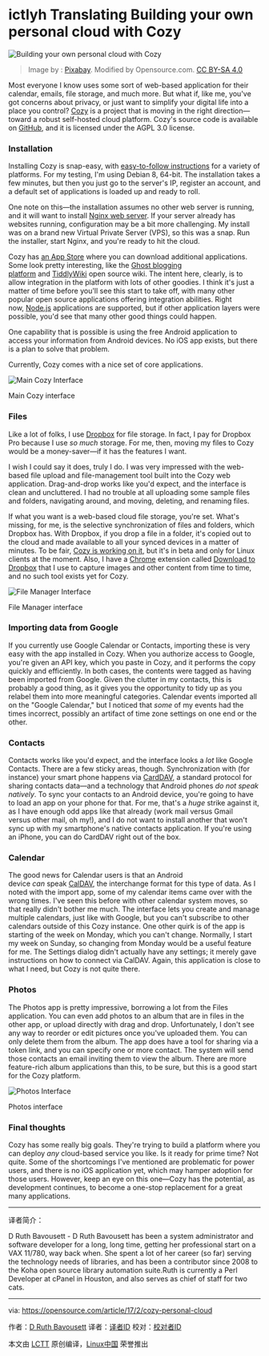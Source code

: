 ictlyh Translating
Building your own personal cloud with Cozy
============================================================

 ![Building your own personal cloud with Cozy](https://opensource.com/sites/default/files/styles/image-full-size/public/images/life/life_tree_clouds.png?itok=dSV0oTDS "Building your own personal cloud with Cozy") 
>Image by : [Pixabay][2]. Modified by Opensource.com. [CC BY-SA 4.0][3]

Most everyone I know uses some sort of web-based application for their calendar, emails, file storage, and much more. But what if, like me, you've got concerns about privacy, or just want to simplify your digital life into a place you control? [Cozy][4] is a project that is moving in the right direction—toward a robust self-hosted cloud platform. Cozy's source code is available on [GitHub][5], and it is licensed under the AGPL 3.0 license.

### Installation

Installing Cozy is snap-easy, with [easy-to-follow instructions][6] for a variety of platforms. For my testing, I'm using Debian 8, 64-bit. The installation takes a few minutes, but then you just go to the server's IP, register an account, and a default set of applications is loaded up and ready to roll.

One note on this—the installation assumes no other web server is running, and it will want to install [Nginx web server][7]. If your server already has websites running, configuration may be a bit more challenging. My install was on a brand new Virtual Private Server (VPS), so this was a snap. Run the installer, start Nginx, and you're ready to hit the cloud.

Cozy has [an App Store][8] where you can download additional applications. Some look pretty interesting, like the [Ghost blogging platform][9] and [TiddlyWiki][10] open source wiki. The intent here, clearly, is to allow integration in the platform with lots of other goodies. I think it's just a matter of time before you'll see this start to take off, with many other popular open source applications offering integration abilities. Right now, [Node.js][11] applications are supported, but if other application layers were possible, you'd see that many other good things could happen.

One capability that is possible is using the free Android application to access your information from Android devices. No iOS app exists, but there is a plan to solve that problem.

Currently, Cozy comes with a nice set of core applications.

 ![Main Cozy Interface](https://opensource.com/sites/default/files/main_cozy_interface.jpg "Main Cozy Interface") 

Main Cozy interface

### Files

Like a lot of folks, I use [Dropbox][12] for file storage. In fact, I pay for Dropbox Pro because I use _so much_ storage. For me, then, moving my files to Cozy would be a money-saver—if it has the features I want.

I wish I could say it does, truly I do. I was very impressed with the web-based file upload and file-management tool built into the Cozy web application. Drag-and-drop works like you'd expect, and the interface is clean and uncluttered. I had no trouble at all uploading some sample files and folders, navigating around, and moving, deleting, and renaming files.

If what you want is a web-based cloud file storage, you're set. What's missing, for me, is the selective synchronization of files and folders, which Dropbox has. With Dropbox, if you drop a file in a folder, it's copied out to the cloud and made available to all your synced devices in a matter of minutes. To be fair, [Cozy is working on it][13], but it's in beta and only for Linux clients at the moment. Also, I have a [Chrome][14] extension called [Download to Dropbox][15] that I use to capture images and other content from time to time, and no such tool exists yet for Cozy.

 ![File Manager Interface](https://opensource.com/sites/default/files/cozy_2.jpg "File Manager Interface") 

File Manager interface

### Importing data from Google

If you currently use Google Calendar or Contacts, importing these is very easy with the app installed in Cozy. When you authorize access to Google, you're given an API key, which you paste in Cozy, and it performs the copy quickly and efficiently. In both cases, the contents were tagged as having been imported from Google. Given the clutter in my contacts, this is probably a good thing, as it gives you the opportunity to tidy up as you relabel them into more meaningful categories. Calendar events imported all on the "Google Calendar," but I noticed that _some_ of my events had the times incorrect, possibly an artifact of time zone settings on one end or the other.

### Contacts  

Contacts works like you'd expect, and the interface looks a _lot_ like Google Contacts. There are a few sticky areas, though. Synchronization with (for instance) your smart phone happens via [CardDAV][16], a standard protocol for sharing contacts data—and a technology that Android phones _do not speak natively_. To sync your contacts to an Android device, you're going to have to load an app on your phone for that. For me, that's a _huge_ strike against it, as I have enough odd apps like that already (work mail versus Gmail versus other mail, oh my!), and I do not want to install another that won't sync up with my smartphone's native contacts application. If you're using an iPhone, you can do CardDAV right out of the box.

### Calendar  

The good news for Calendar users is that an Android device _can_ speak [CalDAV][17], the interchange format for this type of data. As I noted with the import app, some of my calendar items came over with the wrong times. I've seen this before with other calendar system moves, so that really didn't bother me much. The interface lets you create and manage multiple calendars, just like with Google, but you can't subscribe to other calendars outside of this Cozy instance. One other quirk is of the app is starting of the week on Monday, which you can't change. Normally, I start my week on Sunday, so changing from Monday would be a useful feature for me. The Settings dialog didn't actually have any settings; it merely gave instructions on how to connect via CalDAV. Again, this application is close to what I need, but Cozy is not quite there.

### Photos

The Photos app is pretty impressive, borrowing a lot from the Files application. You can even add photos to an album that are in files in the other app, or upload directly with drag and drop. Unfortunately, I don't see any way to reorder or edit pictures once you've uploaded them. You can only delete them from the album. The app does have a tool for sharing via a token link, and you can specify one or more contact. The system will send those contacts an email inviting them to view the album. There are more feature-rich album applications than this, to be sure, but this is a good start for the Cozy platform.

 ![Photos Interface](https://opensource.com/sites/default/files/cozy_3_0.jpg "Photos Interface") 

Photos interface

### Final thoughts

Cozy has some really big goals. They're trying to build a platform where you can deploy _any_ cloud-based service you like. Is it ready for prime time? Not quite. Some of the shortcomings I've mentioned are problematic for power users, and there is no iOS application yet, which may hamper adoption for those users. However, keep an eye on this one—Cozy has the potential, as development continues, to become a one-stop replacement for a great many applications.

--------------------------------------------------------------------------------

译者简介：

D Ruth Bavousett - D Ruth Bavousett has been a system administrator and software developer for a long, long time, getting her professional start on a VAX 11/780, way back when. She spent a lot of her career (so far) serving the technology needs of libraries, and has been a contributor since 2008 to the Koha open source library automation suite.Ruth is currently a Perl Developer at cPanel in Houston, and also serves as chief of staff for two cats.

--------------------------------------------------------------------------------

via: https://opensource.com/article/17/2/cozy-personal-cloud

作者：[D Ruth Bavousett][a]
译者：[译者ID](https://github.com/译者ID)
校对：[校对者ID](https://github.com/校对者ID)

本文由 [LCTT](https://github.com/LCTT/TranslateProject) 原创编译，[Linux中国](https://linux.cn/) 荣誉推出

[a]:https://opensource.com/users/druthb
[1]:https://opensource.com/article/17/2/cozy-personal-cloud?rate=FEMc3av4LgYK-jeEscdiqPhSgHZkYNsNCINhOoVR9N8
[2]:https://pixabay.com/en/tree-field-cornfield-nature-247122/
[3]:https://creativecommons.org/licenses/by-sa/4.0/
[4]:https://cozy.io/
[5]:https://github.com/cozy/cozy
[6]:https://docs.cozy.io/en/host/install/
[7]:https://www.nginx.com/
[8]:https://cozy.io/en/apps/
[9]:https://ghost.org/
[10]:http://tiddlywiki.com/
[11]:http://nodejs.org/
[12]:https://www.dropbox.com/
[13]:https://github.com/cozy-labs/cozy-desktop
[14]:https://www.google.com/chrome/
[15]:https://github.com/pwnall/dropship-chrome
[16]:https://en.wikipedia.org/wiki/CardDAV
[17]:https://en.wikipedia.org/wiki/CalDAV
[18]:https://opensource.com/user/36051/feed
[19]:https://opensource.com/article/17/2/cozy-personal-cloud#comments
[20]:https://opensource.com/users/druthb
